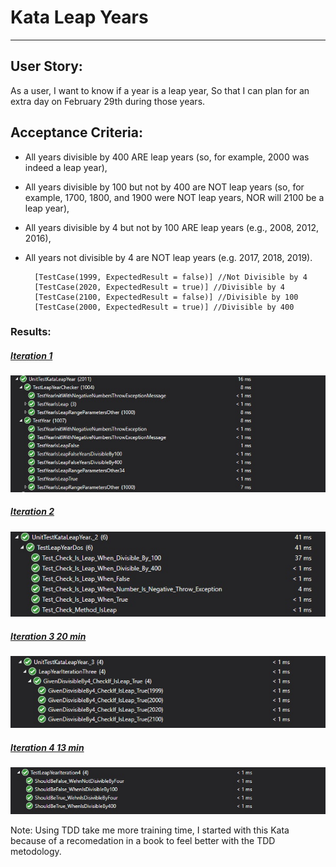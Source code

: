 # Kata Leap Years
---
## User Story:

As a user, I want to know if a year is a leap year, So that I can plan for an extra day on February 29th during those years.

## Acceptance Criteria:

- All years divisible by 400 ARE leap years (so, for example, 2000 was indeed a leap year),
- All years divisible by 100 but not by 400 are NOT leap years (so, for example, 1700, 1800, and 1900 were NOT leap years, NOR will 2100 be a leap year),
- All years divisible by 4 but not by 100 ARE leap years (e.g., 2008, 2012, 2016),
- All years not divisible by 4 are NOT leap years (e.g. 2017, 2018, 2019).


        [TestCase(1999, ExpectedResult = false)] //Not Divisible by 4
        [TestCase(2020, ExpectedResult = true)] //Divisible by 4
        [TestCase(2100, ExpectedResult = false)] //Divisible by 100
        [TestCase(2000, ExpectedResult = true)] //Divisible by 400
		

### Results:
##### [Iteration 1](https://github.com/RamonMartinezNieto/KataTraining/blob/master/LeapYear/KataLeapYear/UnitTestKataLeapYear/1/TestLeapYearChecker.cs)
![LeapYears Iteration One](KataLeapYear/ImgResults/resultDayOne.jpg)
##### [Iteration 2](https://github.com/RamonMartinezNieto/KataTraining/blob/master/LeapYear/KataLeapYear/UnitTestKataLeapYear/3/LeapYearIterationThree.cs)
![LeapYears Iteration Two](KataLeapYear/ImgResults/resultDayTwo.jpg)
##### [Iteration 3 20 min](https://github.com/RamonMartinezNieto/KataTraining/blob/master/LeapYear/KataLeapYear/UnitTestKataLeapYear/2/TestLeapYearDos.cs)
![LeapYears Iteration Three](KataLeapYear/ImgResults/resultIterationThree.jpg)
##### [Iteration 4 13 min](https://github.com/RamonMartinezNieto/KataTraining/blob/master/LeapYear/KataLeapYear/UnitTestKataLeapYear/4/TestLeapYearIteration4.cs)
![LeapYears Iteration Four](KataLeapYear/ImgResults/resultIterationFour.jpg)


Note: Using TDD 
take me more training time, I started with this Kata because of a recomedation in a book to feel better with the TDD metodology.
